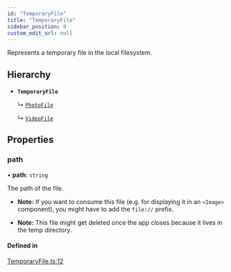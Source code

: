 ```yaml
---
id: "TemporaryFile"
title: "TemporaryFile"
sidebar_position: 0
custom_edit_url: null
---
```


Represents a temporary file in the local filesystem.

## Hierarchy

- **`TemporaryFile`**

  ↳ [`PhotoFile`](PhotoFile.md)

  ↳ [`VideoFile`](VideoFile.md)

## Properties

### path

• **path**: `string`

The path of the file.

* **Note:** If you want to consume this file (e.g. for displaying it in an `<Image>` component), you might have to add the `file://` prefix.

* **Note:** This file might get deleted once the app closes because it lives in the temp directory.

#### Defined in

[TemporaryFile.ts:12](https://github.com/mrousavy/react-native-vision-camera/blob/c66550ed/package/src/TemporaryFile.ts#L12)
